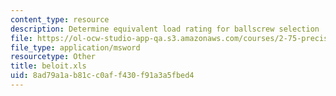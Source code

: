 ```yaml
---
content_type: resource
description: Determine equivalent load rating for ballscrew selection
file: https://ol-ocw-studio-app-qa.s3.amazonaws.com/courses/2-75-precision-machine-design-fall-2001/8ad79a1ab81cc0aff430f91a3a5fbed4_beloit.xls
file_type: application/msword
resourcetype: Other
title: beloit.xls
uid: 8ad79a1a-b81c-c0af-f430-f91a3a5fbed4
---
```

